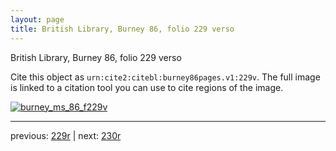 ```yaml
---
layout: page
title: British Library, Burney 86, folio 229 verso
---
```


British Library, Burney 86, folio 229 verso

Cite this object as `urn:cite2:citebl:burney86pages.v1:229v`.  The full image is linked to a citation tool you can use to cite regions of the image.

[![burney_ms_86_f229v](http://www.homermultitext.org/iipsrv?IIIF=/project/homer/pyramidal/deepzoom/citebl/burney86imgs/v1/burney_ms_86_f229v.tif/full/800,/0/default.jpg)](http://www.homermultitext.org/ict2/?urn=urn:cite2:citebl:burney86imgs.v1:burney_ms_86_f229v) 

---

previous:  [229r](../229r/) | next: [230r](../230r/)